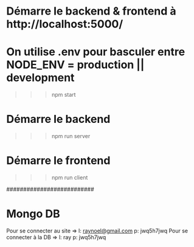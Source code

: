 # Démarre le backend & frontend à http://localhost:5000/
# On utilise .env pour basculer entre NODE_ENV = production || development
>>> npm start


# Démarre le backend
>>> npm run server 

# Démarre le frontend
>>> npm run client



##########################
# Mongo DB
Pour se connecter au site => l: raynoel@gmail.com p: jwq5h7jwq
Pour se connecter à la DB => l: ray p: jwq5h7jwq
